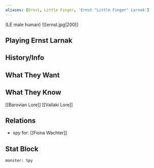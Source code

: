 ```yaml
---
aliases: [Ernst, Little Finger, 'Ernst "Little Finger" Larnak']
---
```

(LE male human)
![[ernst.jpg|200]]
## Playing Ernst Larnak

## History/Info

## What They Want

## What They Know
[[Barovian Lore]]
[[Vallaki Lore]]

## Relations
- spy for: [[Fiona Wachter]]

## Stat Block

```statblock
monster: Spy
```

```dataviewjs
```
